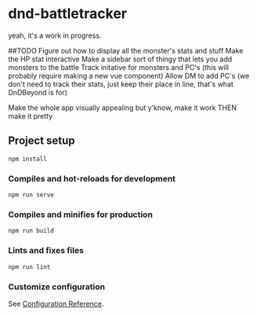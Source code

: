 # dnd-battletracker
yeah, it's a work in progress.

##TODO
Figure out how to display all the monster's stats and stuff
Make the HP stat interactive
Make a sidebar sort of thingy that lets you add monsters to the battle
Track initative for monsters and PC's (this will probably require making a new vue component)
Allow DM to add PC's (we don't need to track their stats, just keep their place in line, that's what DnDBeyond is for)

Make the whole app visually appealing but y'know, make it work THEN make it pretty

## Project setup
```
npm install
```

### Compiles and hot-reloads for development
```
npm run serve
```

### Compiles and minifies for production
```
npm run build
```

### Lints and fixes files
```
npm run lint
```

### Customize configuration
See [Configuration Reference](https://cli.vuejs.org/config/).
